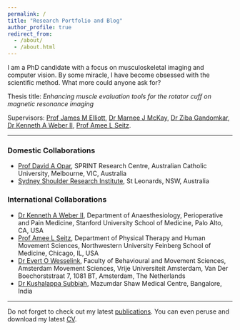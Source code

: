 ```yaml
---
permalink: /
title: "Research Portfolio and Blog"
author_profile: true
redirect_from: 
  - /about/
  - /about.html
---
```


I am a PhD candidate with a focus on musculoskeletal imaging and computer vision. By some miracle, I have become obsessed with the scientific method. What more could anyone ask for?

Thesis title: *Enhancing muscle evaluation tools for the rotator cuff on magnetic resonance imaging*

Supervisors: <a href= "https://www.sydney.edu.au/medicine-health/about/our-people/academic-staff/james.elliott.html" target="_blank">Prof James M Elliott</a>, <a href= "https://www.sydney.edu.au/medicine-health/about/our-people/academic-staff/marnee.mckay.html" target="_blank">Dr Marnee J McKay</a>, <a href= "https://www.sydney.edu.au/medicine-health/about/our-people/academic-staff/ziba.gandomkar.html" s target="_blank">Dr Ziba Gandomkar</a>, <a href="https://profiles.stanford.edu/kenneth-weber" style="font-weight=bold" target="_blank">Dr Kenneth A Weber II</a>, <a href="https://www.feinberg.northwestern.edu/faculty-profiles/az/profile.html?xid=31112" target="_blank">Prof Amee L Seitz</a>.

------
### Domestic Collaborations
* <a href= "https://www.acu.edu.au/research-and-enterprise/our-research-institutes/sprint-research-centre/our-people/dr-david-opar" target="_blank">Prof David A Opar</a>, SPRINT Research Centre, Australian Catholic University, Melbourne, VIC, Australia
* <a href= "https://www.ssri.net.au" target="_blank">Sydney Shoulder Research Institute</a>, St Leonards, NSW, Australia 


### International Collaborations
* <a href="https://profiles.stanford.edu/kenneth-weber" target="_blank">Dr Kenneth A Weber II</a>, Department of Anaesthesiology, Perioperative and Pain Medicine, Stanford University School of Medicine, Palo Alto, CA, USA
* <a href="https://www.feinberg.northwestern.edu/faculty-profiles/az/profile.html?xid=31112" target="_blank">Prof Amee L Seitz</a>, Department of Physical Therapy and Human Movement Sciences, Northwestern University Feinberg School of Medicine, Chicago, IL, USA
* <a href="https://vu.nl/en/about-vu/faculties/faculty-of-behavioural-and-movement-sciences/more-about/staff-members-human-movement-sciences" target="_blank">Dr Evert O Wesselink</a>, Faculty of Behavioural and Movement Sciences, Amsterdam Movement Sciences, Vrije Universiteit Amsterdam, Van Der Boechorststraat 7, 1081 BT, Amsterdam, The Netherlands
* <a href="https://www.narayanahealth.org/c/bangalore/orthopaedics-and-joint-replacement/dr-k-s-kushalappa" target="_blank">Dr Kushalappa Subbiah</a>, Mazumdar Shaw Medical Centre, Bangalore, India

------
Do not forget to check out my latest [publications](https://scholar.google.com/citations?user=IhFfD0AAAAAJ&hl=en). You can even peruse and download my latest [CV](/files/cv-latest.pdf).
